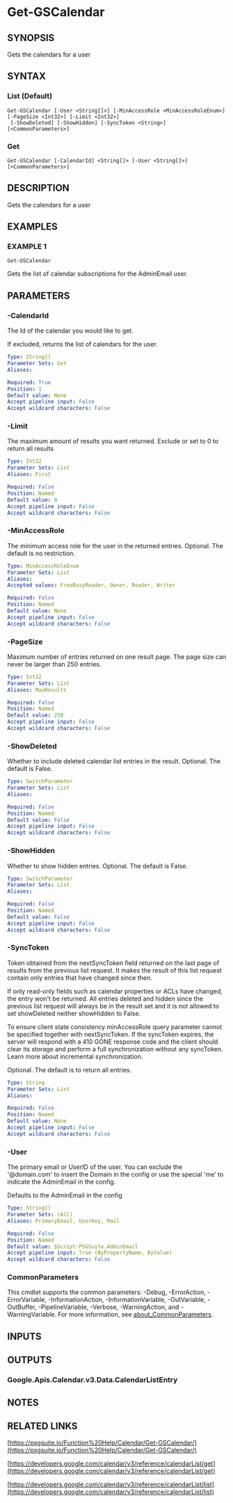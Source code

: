 # Get-GSCalendar

## SYNOPSIS
Gets the calendars for a user

## SYNTAX

### List (Default)
```
Get-GSCalendar [-User <String[]>] [-MinAccessRole <MinAccessRoleEnum>] [-PageSize <Int32>] [-Limit <Int32>]
 [-ShowDeleted] [-ShowHidden] [-SyncToken <String>] [<CommonParameters>]
```

### Get
```
Get-GSCalendar [-CalendarId] <String[]> [-User <String[]>] [<CommonParameters>]
```

## DESCRIPTION
Gets the calendars for a user

## EXAMPLES

### EXAMPLE 1
```
Get-GSCalendar
```

Gets the list of calendar subscriptions for the AdminEmail user.

## PARAMETERS

### -CalendarId
The Id of the calendar you would like to get.

If excluded, returns the list of calendars for the user.

```yaml
Type: String[]
Parameter Sets: Get
Aliases:

Required: True
Position: 1
Default value: None
Accept pipeline input: False
Accept wildcard characters: False
```

### -Limit
The maximum amount of results you want returned.
Exclude or set to 0 to return all results

```yaml
Type: Int32
Parameter Sets: List
Aliases: First

Required: False
Position: Named
Default value: 0
Accept pipeline input: False
Accept wildcard characters: False
```

### -MinAccessRole
The minimum access role for the user in the returned entries.
Optional.
The default is no restriction.

```yaml
Type: MinAccessRoleEnum
Parameter Sets: List
Aliases:
Accepted values: FreeBusyReader, Owner, Reader, Writer

Required: False
Position: Named
Default value: None
Accept pipeline input: False
Accept wildcard characters: False
```

### -PageSize
Maximum number of entries returned on one result page.
The page size can never be larger than 250 entries.

```yaml
Type: Int32
Parameter Sets: List
Aliases: MaxResults

Required: False
Position: Named
Default value: 250
Accept pipeline input: False
Accept wildcard characters: False
```

### -ShowDeleted
Whether to include deleted calendar list entries in the result.
Optional.
The default is False.

```yaml
Type: SwitchParameter
Parameter Sets: List
Aliases:

Required: False
Position: Named
Default value: False
Accept pipeline input: False
Accept wildcard characters: False
```

### -ShowHidden
Whether to show hidden entries.
Optional.
The default is False.

```yaml
Type: SwitchParameter
Parameter Sets: List
Aliases:

Required: False
Position: Named
Default value: False
Accept pipeline input: False
Accept wildcard characters: False
```

### -SyncToken
Token obtained from the nextSyncToken field returned on the last page of results from the previous list request.
It makes the result of this list request contain only entries that have changed since then.

If only read-only fields such as calendar properties or ACLs have changed, the entry won't be returned.
All entries deleted and hidden since the previous list request will always be in the result set and it is not allowed to set showDeleted neither showHidden to False.

To ensure client state consistency minAccessRole query parameter cannot be specified together with nextSyncToken.
If the syncToken expires, the server will respond with a 410 GONE response code and the client should clear its storage and perform a full synchronization without any syncToken.
Learn more about incremental synchronization.

Optional.
The default is to return all entries.

```yaml
Type: String
Parameter Sets: List
Aliases:

Required: False
Position: Named
Default value: None
Accept pipeline input: False
Accept wildcard characters: False
```

### -User
The primary email or UserID of the user.
You can exclude the '@domain.com' to insert the Domain in the config or use the special 'me' to indicate the AdminEmail in the config.

Defaults to the AdminEmail in the config

```yaml
Type: String[]
Parameter Sets: (All)
Aliases: PrimaryEmail, UserKey, Mail

Required: False
Position: Named
Default value: $Script:PSGSuite.AdminEmail
Accept pipeline input: True (ByPropertyName, ByValue)
Accept wildcard characters: False
```

### CommonParameters
This cmdlet supports the common parameters: -Debug, -ErrorAction, -ErrorVariable, -InformationAction, -InformationVariable, -OutVariable, -OutBuffer, -PipelineVariable, -Verbose, -WarningAction, and -WarningVariable. For more information, see [about_CommonParameters](http://go.microsoft.com/fwlink/?LinkID=113216).

## INPUTS

## OUTPUTS

### Google.Apis.Calendar.v3.Data.CalendarListEntry
## NOTES

## RELATED LINKS

[https://psgsuite.io/Function%20Help/Calendar/Get-GSCalendar/](https://psgsuite.io/Function%20Help/Calendar/Get-GSCalendar/)

[https://developers.google.com/calendar/v3/reference/calendarList/get](https://developers.google.com/calendar/v3/reference/calendarList/get)

[https://developers.google.com/calendar/v3/reference/calendarList/list](https://developers.google.com/calendar/v3/reference/calendarList/list)

